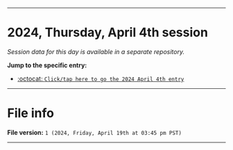 
***

# 2024, Thursday, April 4th session

_Session data for this day is available in a separate repository._

**Jump to the specific entry:**

- [:octocat: `Click/tap here to go the 2024 April 4th entry`](https://github.com/seanpm2001/SeansLifeArchive_Images_TinyTower_Y2024/tree/SeansLifeArchive_Images_TinyTower_Y2024_Main-dev/2024/04_April/04/)

***

# File info

**File version:** `1 (2024, Friday, April 19th at 03:45 pm PST)`

***
